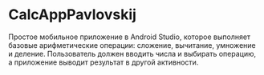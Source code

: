 # CalcAppPavlovskij

Простое мобильное приложение в Android Studio, которое выполняет базовые арифметические операции: сложение, вычитание, умножение и деление.
Пользователь должен вводить числа и выбирать операцию, а приложение выводит результат в другой активности.
